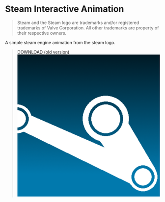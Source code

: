 # Steam Interactive Animation
> Steam and the Steam logo are trademarks and/or registered trademarks of Valve Corporation. All other trademarks are property of their respective owners.

A simple steam engine animation from the steam logo.

> [DOWNLOAD (old version)](https://secretroomdev.itch.io/steam-interactive-anim "Steam Interactive Animation by SecretRoomDev")
![Preview](/preview.png)
